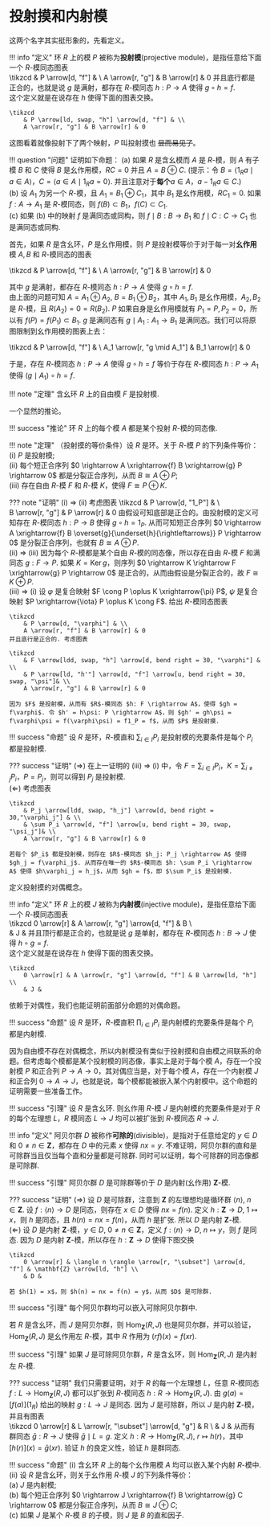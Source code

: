 # 投射摸和内射模

这两个名字其实挺形象的，先看定义。

!!! info "定义"
    环 $R$ 上的模 $P$ 被称为**投射模**(projective module)，是指任意给下面一个 $R$-模同态图表  
    \tikzcd
        & P \arrow[d, "f"] & \\
        A \arrow[r, "g"] & B \arrow[r] & 0
    并且底行都是正合的，也就是说 $g$ 是满射，都存在 $R$-模同态 $h: P \rightarrow A$ 使得 $g \circ h = f$.  
    这个定义就是在说存在 $h$ 使得下面的图表交换。
 
    \tikzcd
        & P \arrow[ld, swap, "h"] \arrow[d, "f"] & \\
        A \arrow[r, "g"] & B \arrow[r] & 0

这图看着就像投射下了两个映射，$P$ 叫投射摸也 ~~显而易见了~~。

!!! question "问题"
    证明如下命题： 
    (a) 如果 $R$ 是含幺模而 $A$ 是 $R$-模，则 $A$ 有子模 $B$ 和 $C$ 使得 $B$ 是幺作用模，$RC = 0$ 并且 $A = B \oplus C$. (提示：令 $B = \langle 1_Ra \mid a \in A \rangle$，$C = \langle a \in A \mid 1_Ra = 0 \rangle$. 并且注意对于**每个**$a \in A$，$a - 1_Ra \in C$.)  
    (b) 设 $A_1$ 为另一个 $R$-模，且 $A_1 = B_1 \oplus C_1$，其中 $B_1$ 是幺作用模，$RC_1 = 0$. 如果 $f: A \rightarrow A_1$ 是 $R$-模同态，则 $f(B) \subset B_1$，$f(C) \subset C_1$.  
    (c) 如果 (b) 中的映射 $f$ 是满同态或同构，则 $f \mid B: B \rightarrow B_1$ 和 $f \mid C: C \rightarrow C_1$ 也是满同态或同构.

首先，如果 $R$ 是含幺环，$P$ 是幺作用模，则 $P$ 是投射模等价于对于每一对**幺作用**模 $A, B$ 和 $R$-模同态的图表 

\tikzcd
    & P \arrow[d, "f"] & \\
    A \arrow[r, "g"] & B \arrow[r] & 0

其中 $g$ 是满射，都存在 $R$-模同态 $h: P \rightarrow A$ 使得 $g \circ h = f$.  
由上面的问题可知 $A = A_1 \oplus A_2$, $B = B_1 \oplus B_2$，其中 $A_1, B_1$ 是幺作用模，$A_2, B_2$ 是 $R$-模，且 $R(A_2) = 0 = R(B_2)$. $P$ 如果自身是幺作用模就有 $P_1 = P, P_2 = 0$，所以有 $f(P) = f(P_1) \subset B_1$. $g$ 是满同态有 $g \mid A_1: A_1 \rightarrow B_1$ 是满同态。我们可以将原图限制到幺作用模的图表上去：

\tikzcd
    & P \arrow[d, "f"] & \\
    A_1 \arrow[r, "g \mid A_1"] & B_1 \arrow[r] & 0

于是，存在 $R$-模同态 $h: P \rightarrow A$ 使得 $g \circ h = f$ 等价于存在 $R$-模同态 $h: P \rightarrow A_1$ 使得 $(g \mid A_1) \circ h = f$.

!!! note "定理"
    含幺环 $R$ 上的自由模 $F$ 是投射模.

一个显然的推论。

!!! success "推论"
    环 $R$ 上的每个模 $A$ 都是某个投射 $R$-模的同态像.

!!! note "定理"
    （投射摸的等价条件）设 $R$ 是环。关于 $R$-模 $P$ 的下列条件等价：  
    (i) $P$ 是投射模;  
    (ii) 每个短正合序列 $0 \rightarrow A \xrightarrow{f} B \xrightarrow{g} P \rightarrow 0$ 都是分裂正合序列，从而 $B \cong A \oplus P$;  
    (iii) 存在自由 $R$-模 $F$ 和 $R$-模 $K$，使得 $F \cong P \oplus K$.

??? note "证明"
    (i) $\Rightarrow$ (ii) 考虑图表 
    \tikzcd 
        & P \arrow[d, "1_P"] & \\  
        B \arrow[r, "g"] & P \arrow[r] & 0
    由假设可知底部是正合的。由投射模的定义可知存在 $R$-模同态 $h: P \rightarrow B$ 使得 $g \circ h = 1_P$. 从而可知短正合序列 $0 \rightarrow A \xrightarrow{f} B \overset{g}{\underset{h}{\rightleftarrows}} P \rightarrow 0$ 是分裂正合序列，也就有 $B \cong A \oplus P$.  
    (ii) $\Rightarrow$ (iii) 因为每个 $R$-模都是某个自由 $R$-模的同态像，所以存在自由 $R$-模 $F$ 和满同态 $g: F \rightarrow P$. 如果 $K = \operatorname{Ker} g$，则序列 $0 \rightarrow K \rightarrow F \xrightarrow{g} P \rightarrow 0$ 是正合的，从而由假设是分裂正合的，故 $F \cong K \oplus P$.  
    (iii) $\Rightarrow$ (i) 设 $\varphi$ 是复合映射 $F \cong P \oplus K \xrightarrow{\pi} P$, $\psi$ 是复合映射 $P \xrightarrow{\iota} P \oplus K \cong F$. 给出 $R$-模同态图表
 
    \tikzcd
        & P \arrow[d, "\varphi"] & \\
        A \arrow[r, "f"] & B \arrow[r] & 0
    并且底行是正合的. 考虑图表  
 
    \tikzcd
        & F \arrow[ldd, swap, "h"] \arrow[d, bend right = 30, "\varphi"] & \\
        & P \arrow[ld, "h'"] \arrow[d, "f"] \arrow[u, bend right = 30, swap, "\psi"]& \\
        A \arrow[r, "g"] & B \arrow[r] & 0

    因为 $F$ 是投射模，从而有 $R$-模同态 $h: F \rightarrow A$，使得 $gh = f\varphi$. 令 $h' = h\psi: P \rightarrow A$，则 $gh' = gh\psi = f\varphi\psi = f(\varphi\psi) = f1_P = f$，从而 $P$ 是投射摸.

!!! success "命题"
    设 $R$ 是环，$R$-模直和 $\sum_{i \in I} P_i$ 是投射模的充要条件是每个 $P_i$ 都是投射模.

??? success "证明"
    $(\Rightarrow)$ 在上一证明的 (iii) $\Rightarrow$ (i) 中，令 $F = \sum_{i \in I} P_i$，$K = \sum_{i \neq j} P_i$，$P = P_j$，则可以得到 $P_j$ 是投射模.  
    $(\Leftarrow)$ 考虑图表  

    \tikzcd
        & P_j \arrow[ldd, swap, "h_j"] \arrow[d, bend right = 30,"\varphi_j"] & \\
        & \sum P_i \arrow[d, "f"] \arrow[u, bend right = 30, swap, "\psi_j"]& \\
        A \arrow[r, "g"] & B \arrow[r] & 0

    若每个 $P_i$ 都是投射模，则存在 $R$-模同态 $h_j: P_j \rightarrow A$ 使得 $gh_j = f\varphi_j$. 从而存在唯一的 $R$-模同态 $h: \sum P_i \rightarrow A$ 使得 $h\varphi_j = h_j$，从而 $gh = f$，即 $\sum P_i$ 是投射模.

定义投射摸的对偶概念。

!!! info "定义"
    环 $R$ 上的模 $J$ 被称为**内射模**(injective module)，是指任意给下面一个 $R$-模同态图表  
    \tikzcd
        0 \arrow[r] & A \arrow[r, "g"] \arrow[d, "f"] & B \\  
        & J &
    并且顶行都是正合的，也就是说 $g$ 是单射，都存在 $R$-模同态 $h: B \rightarrow J$ 使得 $h \circ g = f$.  
    这个定义就是在说存在 $h$ 使得下面的图表交换。
 
    \tikzcd
        0 \arrow[r] & A \arrow[r, "g"] \arrow[d, "f"] & B \arrow[ld, "h"] \\  
        & J &

依赖于对偶性，我们也能证明前面部分命题的对偶命题。

!!! success "命题"
    设 $R$ 是环，$R$-模直积 $\prod_{i \in I} P_i$ 是内射模的充要条件是每个 $P_i$ 都是内射模.

因为自由模不存在对偶概念，所以内射模没有类似于投射摸和自由模之间联系的命题。但考虑每个模都是某个投射模的同态像，事实上是对于每个模 $A$，存在一个投射模 $P$ 和正合列 $P \rightarrow A \rightarrow 0$，其对偶应当是，对于每个模 $A$，存在一个内射模 $J$ 和正合列 $0 \rightarrow A \rightarrow J$，也就是说，每个模都能被嵌入某个内射模中。这个命题的证明需要一些准备工作。

!!! success "引理"
    设 $R$ 是含幺环. 则幺作用 $R$-模 $J$ 是内射模的充要条件是对于 $R$ 的每个左理想 $L$，$R$ 模同态 $L \rightarrow J$ 均可以被扩张到 $R$-模同态 $R \rightarrow J$.  

!!! info "定义"
    阿贝尔群 $D$ 被称作**可除的**(divisible)，是指对于任意给定的 $y \in D$ 和 $0 \neq n \in \mathbf{Z}$，都存在 $D$ 中的元素 $x$ 使得 $nx = y$. 不难证明，阿贝尔群的直和是可除群当且仅当每个直和分量都是可除群. 同时可以证明，每个可除群的同态像都是可除群.

!!! success "引理"
    阿贝尔群 $D$ 是可除群等价于 $D$ 是内射(幺作用) $\mathbf{Z}$-模.

??? success "证明"
    $(\Rightarrow)$ 设 $D$ 是可除群，注意到 $\mathbf{Z}$ 的左理想均是循环群 $\langle n \rangle$, $n \in \mathbf{Z}$. 设 $f: \langle n \rangle \rightarrow D$ 是同态，则存在 $x \in D$ 使得 $nx = f(n)$. 定义 $h: \mathbf{Z} \rightarrow D$, $1 \mapsto x$，则 $h$ 是同态，且 $h(n) = nx = f(n)$，从而 $h$ 是扩张. 所以 $D$ 是内射 $\mathbf{Z}$-模.  
    $(\Leftarrow)$ 设 $D$ 是内射 $\mathbf{Z}$-模，$y \in D$, $0 \neq n \in \mathbf{Z}$，定义 $f: \langle n \rangle \rightarrow D$, $n \mapsto y$，则 $f$ 是同态. 因为 $D$ 是内射 $\mathbf{Z}$-模，所以存在 $h: \mathbf{Z} \rightarrow D$ 使得下图交换

    \tikzcd
        0 \arrow[r] & \langle n \rangle \arrow[r, "\subset"] \arrow[d, "f"] & \mathbf{Z} \arrow[ld, "h"] \\
        & D & 

    若 $h(1) = x$，则 $h(n) = nx = f(n) = y$，从而 $D$ 是可除群.

!!! success "引理"
    每个阿贝尔群均可以嵌入可除阿贝尔群中.  

若 $R$ 是含幺环，而 $J$ 是阿贝尔群，则 $\operatorname{Hom}_{\mathbf{Z}}(R, J)$ 也是阿贝尔群，并可以验证，$\operatorname{Hom}_{\mathbf{Z}}(R, J)$ 是幺作用左 $R$-模，其中 $R$ 作用为 $(rf)(x) = f(xr)$.  

!!! success "引理"
    如果 $J$ 是可除阿贝尔群，$R$ 是含幺环，则 $\operatorname{Hom}_{\mathbf{Z}}(R, J)$ 是内射左 $R$-模.

??? success "证明"
    我们只需要证明，对于 $R$ 的每一个左理想 $L$，任意 $R$-模同态 $f: L \rightarrow \operatorname{Hom}_{\mathbf{Z}}(R, J)$ 都可以扩张到 $R$-模同态 $h: R \rightarrow \operatorname{Hom}_{\mathbf{Z}}(R, J)$. 由 $g(a) = [f(a)](1_R)$ 给出的映射 $g: L \rightarrow J$ 是同态. 因为 $J$ 是可除群，所以 $J$ 是内射 $\mathbf{Z}$-模，并且有图表  
    \tikzcd
        0 \arrow[r] & L \arrow[r, "\subset"] \arrow[d, "g"] & R \\
        & J &
    从而有群同态 $\bar{g}: R \rightarrow J$ 使得 $\bar{g} \mid L = g$. 定义 $h: R \rightarrow \operatorname{Hom}_{\mathbf{Z}}(R, J)$, $r \mapsto h(r)$，其中 $[h(r)](x) = \bar{g}(xr)$. 验证 $h$ 的良定义性，验证 $h$ 是群同态.  

!!! success "命题"
    (i) 含幺环 $R$ 上的每个幺作用模 $A$ 均可以嵌入某个内射 $R$-模中.  
    (ii) 设 $R$ 是含幺环，则关于幺作用 $R$-模 $J$ 的下列条件等价：  
    (a) $J$ 是内射模;  
    (b) 每个短正合序列 $0 \rightarrow J \xrightarrow{f} B \xrightarrow{g} C \rightarrow 0$ 都是分裂正合序列，从而 $B \cong J \oplus C$;  
    (c) 如果 $J$ 是某个 $R$-模 $B$ 的子模，则 $J$ 是 $B$ 的直和因子.